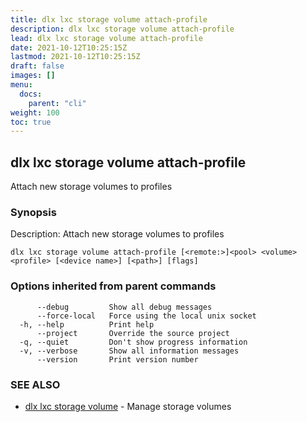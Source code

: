 ```yaml
---
title: dlx lxc storage volume attach-profile
description: dlx lxc storage volume attach-profile
lead: dlx lxc storage volume attach-profile
date: 2021-10-12T10:25:15Z
lastmod: 2021-10-12T10:25:15Z
draft: false
images: []
menu:
  docs:
    parent: "cli"
weight: 100
toc: true
---
```

## dlx lxc storage volume attach-profile

Attach new storage volumes to profiles

### Synopsis

Description:
  Attach new storage volumes to profiles



```
dlx lxc storage volume attach-profile [<remote:>]<pool> <volume> <profile> [<device name>] [<path>] [flags]
```

### Options inherited from parent commands

```
      --debug         Show all debug messages
      --force-local   Force using the local unix socket
  -h, --help          Print help
      --project       Override the source project
  -q, --quiet         Don't show progress information
  -v, --verbose       Show all information messages
      --version       Print version number
```

### SEE ALSO

* [dlx lxc storage volume](/docs/cmd/dlx_lxc_storage_volume)	 - Manage storage volumes

